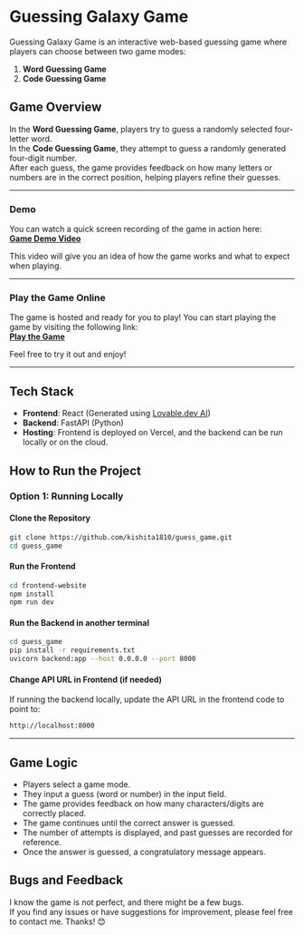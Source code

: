 # Guessing Galaxy Game

Guessing Galaxy Game is an interactive web-based guessing game where players can choose between two game modes:  
1. **Word Guessing Game**  
2. **Code Guessing Game**  

## Game Overview
In the **Word Guessing Game**, players try to guess a randomly selected four-letter word.  
In the **Code Guessing Game**, they attempt to guess a randomly generated four-digit number.  
After each guess, the game provides feedback on how many letters or numbers are in the correct position, helping players refine their guesses.

---

### Demo

You can watch a quick screen recording of the game in action here:  
[**Game Demo Video**](https://youtu.be/GlhcVNdX4Wc)

This video will give you an idea of how the game works and what to expect when playing.

---

### Play the Game Online

The game is hosted and ready for you to play! You can start playing the game by visiting the following link:  
[**Play the Game**](https://guessinggalaxygame.vercel.app/)

Feel free to try it out and enjoy!

---

## Tech Stack
- **Frontend**: React (Generated using [Lovable.dev AI](https://lovable.dev))  
- **Backend**: FastAPI (Python)  
- **Hosting**: Frontend is deployed on Vercel, and the backend can be run locally or on the cloud.  

## How to Run the Project

### Option 1: Running Locally  

#### Clone the Repository  
```sh
git clone https://github.com/kishita1810/guess_game.git
cd guess_game
```

#### Run the Frontend  
```sh
cd frontend-website
npm install
npm run dev
```

#### Run the Backend in another terminal  
```sh
cd guess_game
pip install -r requirements.txt
uvicorn backend:app --host 0.0.0.0 --port 8000
```

#### Change API URL in Frontend (if needed)  
If running the backend locally, update the API URL in the frontend code to point to:  
```sh
http://localhost:8000
```

---

## Game Logic  
- Players select a game mode.  
- They input a guess (word or number) in the input field.  
- The game provides feedback on how many characters/digits are correctly placed.  
- The game continues until the correct answer is guessed.  
- The number of attempts is displayed, and past guesses are recorded for reference.  
- Once the answer is guessed, a congratulatory message appears.  

## Bugs and Feedback  
I know the game is not perfect, and there might be a few bugs.  
If you find any issues or have suggestions for improvement, please feel free to contact me. Thanks! 😊 
